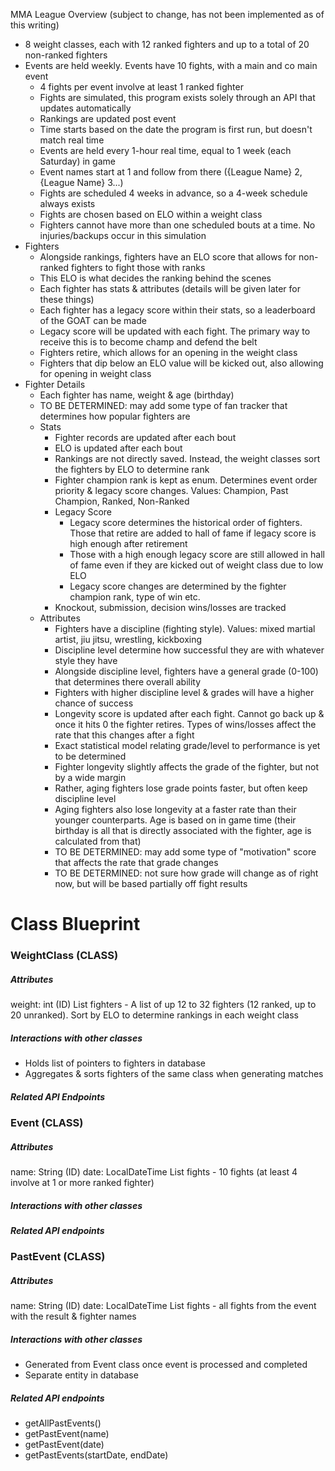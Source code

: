 MMA League Overview (subject to change, has not been implemented as of this writing)
- 8 weight classes, each with 12 ranked fighters and up to a total of 20 non-ranked fighters
- Events are held weekly. Events have 10 fights, with a main and co main event
  - 4 fights per event involve at least 1 ranked fighter
  - Fights are simulated, this program exists solely through an API that updates automatically
  - Rankings are updated post event
  - Time starts based on the date the program is first run, but doesn't match real time
  - Events are held every 1-hour real time, equal to 1 week (each Saturday) in game
  - Event names start at 1 and follow from there ({League Name} 2, {League Name} 3...)
  - Fights are scheduled 4 weeks in advance, so a 4-week schedule always exists
  - Fights are chosen based on ELO within a weight class
  - Fighters cannot have more than one scheduled bouts at a time. No injuries/backups occur in this simulation
- Fighters
  - Alongside rankings, fighters have an ELO score that allows for non-ranked fighters to fight those with ranks
  - This ELO is what decides the ranking behind the scenes
  - Each fighter has stats & attributes (details will be given later for these things)
  - Each fighter has a legacy score within their stats, so a leaderboard of the GOAT can be made
  - Legacy score will be updated with each fight. The primary way to receive this is to become champ and defend the belt
  - Fighters retire, which allows for an opening in the weight class
  - Fighters that dip below an ELO value will be kicked out, also allowing for opening in weight class
- Fighter Details
  - Each fighter has name, weight & age (birthday)
  - TO BE DETERMINED: may add some type of fan tracker that determines how popular fighters are
  - Stats
    - Fighter records are updated after each bout
    - ELO is updated after each bout
    - Rankings are not directly saved. Instead, the weight classes sort the fighters by ELO to determine rank
    - Fighter champion rank is kept as enum. Determines event order priority & legacy score changes. Values: Champion, Past Champion, Ranked, Non-Ranked
    - Legacy Score
      - Legacy score determines the historical order of fighters. Those that retire are added to hall of fame if legacy score is high enough after retirement 
      - Those with a high enough legacy score are still allowed in hall of fame even if they are kicked out of weight class due to low ELO 
      - Legacy score changes are determined by the fighter champion rank, type of win etc.
    - Knockout, submission, decision wins/losses are tracked
  - Attributes
    - Fighters have a discipline (fighting style). Values: mixed martial artist, jiu jitsu, wrestling, kickboxing
    - Discipline level determine how successful they are with whatever style they have
    - Alongside discipline level, fighters have a general grade (0-100) that determines there overall ability
    - Fighters with higher discipline level & grades will have a higher chance of success
    - Longevity score is updated after each fight. Cannot go back up & once it hits 0 the fighter retires. Types of wins/losses affect the rate that this changes after a fight
    - Exact statistical model relating grade/level to performance is yet to be determined
    - Fighter longevity slightly affects the grade of the fighter, but not by a wide margin
    - Rather, aging fighters lose grade points faster, but often keep discipline level
    - Aging fighters also lose longevity at a faster rate than their younger counterparts. Age is based on in game time (their birthday is all that is directly associated with the fighter, age is calculated from that)
    - TO BE DETERMINED: may add some type of "motivation" score that affects the rate that grade changes
    - TO BE DETERMINED: not sure how grade will change as of right now, but will be based partially off fight results



# Class Blueprint

### WeightClass (CLASS)
##### Attributes
weight: int (ID)
List<Fighter> fighters - A list of up 12 to 32 fighters (12 ranked, up to 20 unranked). Sort by ELO to determine rankings in each weight class
##### Interactions with other classes
- Holds list of pointers to fighters in database
- Aggregates & sorts fighters of the same class when generating matches
##### Related API Endpoints


### Event (CLASS)
##### Attributes
name: String (ID)
date: LocalDateTime
List<Fight> fights - 10 fights (at least 4 involve at 1 or more ranked fighter)
##### Interactions with other classes
##### Related API endpoints

### PastEvent (CLASS)
##### Attributes
name: String (ID)
date: LocalDateTime
List<PastFight> fights - all fights from the event with the result & fighter names
##### Interactions with other classes
- Generated from Event class once event is processed and completed
- Separate entity in database
##### Related API endpoints
- getAllPastEvents()
- getPastEvent(name)
- getPastEvent(date)
- getPastEvents(startDate, endDate)